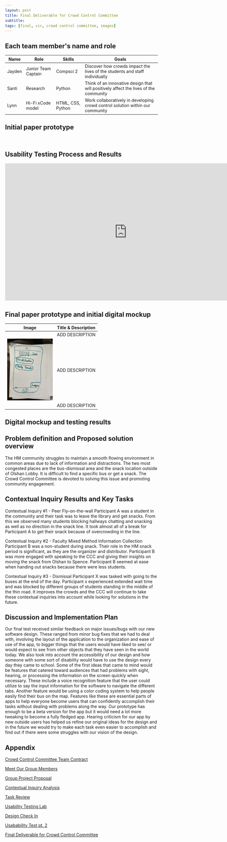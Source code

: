 ```yaml
---
layout: post
title: Final Deliverable for Crowd Control Committee
subtitle: 
tags: [final, ccc, crowd control committee, images]
---
```


## Each team member's name and role

| Name | Role | Skills | Goals  |  
| ------ | ----------------- | -------- | ---- |
| Jayden | Junior Team Captain | Compsci 2 | Discover how crowds impact the lives of the students and staff individually |
| Santi | Research | Python | Think of an innovative design that will positively affect the lives of the community |
| Lynn | Hi-Fi xCode model | HTML, CSS, Python | Work collaboratively in developing crowd control solution within  our community |



## Initial paper prototype

<img src="https://github.com/nedyajhoracemann/crowdcontrolsite/blob/master/assets/img/Screenshot.png" alt="" width="150"/>

## Usability Testing Process and Results

<iframe style="border: 1px solid rgba(0, 0, 0, 0.1);" width="800" height="450" src="https://www.figma.com/embed?embed_host=share&url=https%3A%2F%2Fwww.figma.com%2Fproto%2FXNdv1DpaX1GNaEwQChLuty%2FWIREFRAME-DRAFT-DESIGN%3Fnode-id%3D4%253A4%26scaling%3Dscale-down%26page-id%3D0%253A1%26starting-point-node-id%3D4%253A4" allowfullscreen></iframe>

## Final paper prototype and initial digital mockup

| Image | Title & Description |
| ------------------- | ------ |
| <img src="https://user-images.githubusercontent.com/90795393/160909179-26d7530e-ea1b-4dcf-8313-1b4bffa14f2e.JPG" alt="" width="150"/> | ADD DESCRIPTION |
| <img src="https://github.com/nedyajhoracemann/crowdcontrolsite/blob/master/assets/img/Screen%20Shot%202022-05-27%20at%202.57.48%20PM.png?raw=true" alt="" width="150"/> | ADD DESCRIPTION |
| <img src="https://user-images.githubusercontent.com/90795393/160909201-ea371e4d-877f-479d-a31a-29f0a9a35e36.JPG" alt="" width="150"/> | ADD DESCRIPTION |

## Digital mockup and testing results

## Problem definition and Proposed solution overview

The HM community struggles to maintain a smooth flowing environment in common areas due to lack of information and distractions. The two most congested places are the bus-dismissal area and the snack location outside of Olshan Lobby. It is difficult to find a specific bus or get a snack. The Crowd Control Committee is devoted to solving this issue and promoting community engagement.

## Contextual Inquiry Results and Key Tasks

Contextual Inquiry #1 - Peer Fly-on-the-wall
Participant A was a student in the community and their task was to leave the library and get snacks. From this we observed many students blocking hallways chatting and snacking as well as no direction in the snack line. It took almost all of a break for Participant A to get their snack because of overcrowding in the line. 

Contextual Inquiry #2 - Faculty Mixed Method Information Collection
Participant B was a non-student during snack. Their role in the HM snack period is significant, as they are the organizer and distributor. Participant B was more engaged with speaking to the CCC and giving their insights on moving the snack from Olshan to Spence. Participant B seemed at ease when handing out snacks because there were less students. 

Contextual Inquiry #3 - Dismissal
Participant X was tasked with going to the buses at the end of the day. Participant x experienced extended wait time and was blocked by different groups of students standing in the middle of the thin road. It improves the crowds and the CCC will continue to take these contextual inquiries into account while looking for solutions in the future.

## Discussion and Implementation Plan

Our final test received similar feedback on major issues/bugs with our new software design. These ranged from minor bug fixes that we had to deal with, involving the layout of the application to the organization and ease of use of the app, to bigger things that the users would have liked to see/ or would expect to see from other objects that they have seen in the world today. We also took into account the accessibility of our design and how someone with some sort of disability would have to use the design every day they came to school. Some of the first ideas that came to mind would be features that catered toward audiences that had problems with sight, hearing, or processing the information on the screen quickly when necessary. These include a voice recognition feature that the user could utilize to say the input information for the software to navigate the different tabs. Another feature would be using a color coding system to help people easily find their bus on the map. Features like these are essential parts of apps to help everyone become users that can confidently accomplish their tasks without dealing with problems along the way. Our prototype has enough to be a beta version for the app but it would need a lot more tweaking to become a fully fledged app. Hearing criticism for our app by new outside users has helped us refine our original ideas for the design and in the future we would try to make each task even easier to accomplish and find out if there were some struggles with our vision of the design.

## Appendix
<a href="https://nedyajhoracemann.github.io/crowdcontrolsite/2021-11-02-Group-Contract/">Crowd Control Committee Team Contract</a>

<a href="https://nedyajhoracemann.github.io/crowdcontrolsite/2021-12-02-Group-Members/">Meet Our Group Members</a>
 
 <a href="https://nedyajhoracemann.github.io/crowdcontrolsite/2021-12-04-Group-Project-Proposal/">Group Project Proposal</a>
  
 <a href="https://nedyajhoracemann.github.io/crowdcontrolsite/2021-12-10-Contextual-Inquiry-Analysis/">Contextual Inquiry Analysis</a>  
  
 <a href="https://nedyajhoracemann.github.io/crowdcontrolsite/2022-01-24-Task-Review/">Task Review</a>
  
 <a href="https://nedyajhoracemann.github.io/crowdcontrolsite/2022-02-03-Usability-Testing-Lab/">Usability Testing Lab</a>
  
<a href="https://nedyajhoracemann.github.io/crowdcontrolsite/2022-02-14-Design-Check-In/">Design Check In</a>
 
<a href="https://nedyajhoracemann.github.io/crowdcontrolsite/2022-04-05-Usability-Testing/">Usabability Test pt. 2</a>
 
<a href="https://nedyajhoracemann.github.io/crowdcontrolsite/2022-05-19-Final-Deliverable/">Final Deliverable for Crowd Control Committee</a>
              
